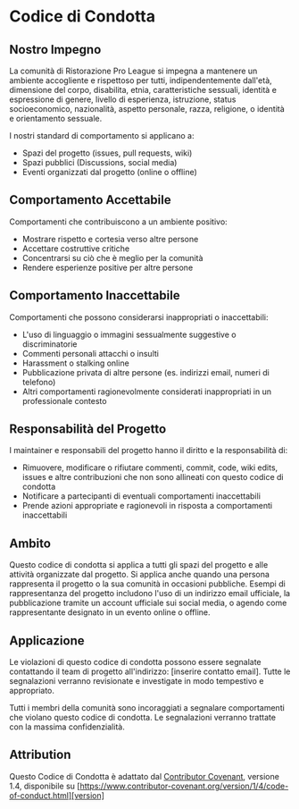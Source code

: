 # Codice di Condotta

## Nostro Impegno

La comunità di Ristorazione Pro League si impegna a mantenere un ambiente accogliente e rispettoso per tutti, indipendentemente dall'età, dimensione del corpo, disabilita, etnia, caratteristiche sessuali, identità e espressione di genere, livello di esperienza, istruzione, status socioeconomico, nazionalità, aspetto personale, razza, religione, o identità e orientamento sessuale.

I nostri standard di comportamento si applicano a:

*   Spazi del progetto (issues, pull requests, wiki)
*   Spazi pubblici (Discussions, social media)
*   Eventi organizzati dal progetto (online o offline)

## Comportamento Accettabile

Comportamenti che contribuiscono a un ambiente positivo:

*   Mostrare rispetto e cortesia verso altre persone
*   Accettare costruttive critiche
*   Concentrarsi su ciò che è meglio per la comunità
*   Rendere esperienze positive per altre persone

## Comportamento Inaccettabile

Comportamenti che possono considerarsi inappropriati o inaccettabili:

*   L'uso di linguaggio o immagini sessualmente suggestive o discriminatorie
*   Commenti personali attacchi o insulti
*   Harassment o stalking online
*   Pubblicazione privata di altre persone (es. indirizzi email, numeri di telefono)
*   Altri comportamenti ragionevolmente considerati inappropriati in un professionale contesto

## Responsabilità del Progetto

I maintainer e responsabili del progetto hanno il diritto e la responsabilità di:

*   Rimuovere, modificare o rifiutare commenti, commit, code, wiki edits, issues e altre contribuzioni che non sono allineati con questo codice di condotta
*   Notificare a partecipanti di eventuali comportamenti inaccettabili
*   Prende azioni appropriate e ragionevoli in risposta a comportamenti inaccettabili

## Ambito

Questo codice di condotta si applica a tutti gli spazi del progetto e alle attività organizzate dal progetto. Si applica anche quando una persona rappresenta il progetto o la sua comunità in occasioni pubbliche. Esempi di rappresentanza del progetto includono l'uso di un indirizzo email ufficiale, la pubblicazione tramite un account ufficiale sui social media, o agendo come rappresentante designato in un evento online o offline.

## Applicazione

Le violazioni di questo codice di condotta possono essere segnalate contattando il team di progetto all'indirizzo: [inserire contatto email]. Tutte le segnalazioni verranno revisionate e investigate in modo tempestivo e appropriato.

Tutti i membri della comunità sono incoraggiati a segnalare comportamenti che violano questo codice di condotta. Le segnalazioni verranno trattate con la massima confidenzialità.

## Attribution

Questo Codice di Condotta è adattato dal [Contributor Covenant][homepage], versione 1.4, disponibile su [https://www.contributor-covenant.org/version/1/4/code-of-conduct.html][version]

[homepage]: https://www.contributor-covenant.org
[version]: https://www.contributor-covenant.org/version/1/4/code-of-conduct.html
